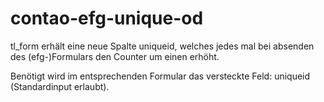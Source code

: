 contao-efg-unique-od
====================

tl_form erhält eine neue Spalte uniqueid, welches jedes mal bei absenden des (efg-)Formulars den Counter um einen erhöht.

Benötigt wird im entsprechenden Formular das versteckte Feld: uniqueid (Standardinput erlaubt).
